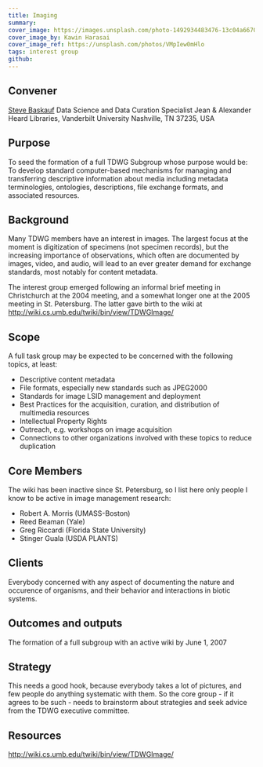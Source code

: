 ```yaml
---
title: Imaging
summary: 
cover_image: https://images.unsplash.com/photo-1492934483476-13c04a66709c
cover_image_by: Kawin Harasai
cover_image_ref: https://unsplash.com/photos/VMpIew0mHlo
tags: interest group
github: 
---
```


<!-- Copied from http://www.tdwg.org/activities/img/charter/ -->

## Convener

[Steve Baskauf](mailto:steve.baskauf@vanderbilt.edu)
Data Science and Data Curation Specialist
Jean & Alexander Heard Libraries, Vanderbilt University
Nashville, TN 37235, USA

## Purpose

To seed the formation of a full TDWG Subgroup whose purpose would be: To develop standard computer-based mechanisms for managing and transferring descriptive information about media including metadata terminologies, ontologies, descriptions, file exchange formats, and associated resources.

## Background

Many TDWG members have an interest in images. The largest focus at the moment is digitization of specimens (not specimen records), but the increasing importance of observations, which often are documented by images, video, and audio, will lead to an ever greater demand for exchange standards, most notably for content metadata. 

The interest group emerged following an informal brief meeting in Christchurch at the 2004 meeting, and a somewhat longer one at the 2005 meeting in St. Petersburg. The latter gave birth to the wiki at <http://wiki.cs.umb.edu/twiki/bin/view/TDWGImage/>

## Scope

A full task group may be expected to be concerned with the following topics, at least:

- Descriptive content metadata
- File formats, especially new standards such as JPEG2000
- Standards for image LSID management and deployment
- Best Practices for the acquisition, curation, and distribution of multimedia resources
- Intellectual Property Rights
- Outreach, e.g. workshops on image acquisition
- Connections to other organizations involved with these topics to reduce duplication

## Core Members

The wiki has been inactive since St. Petersburg, so I list here only people I know to be active in image management research: 

- Robert A. Morris (UMASS-Boston) 
- Reed Beaman (Yale) 
- Greg Riccardi (Florida State University) 
- Stinger Guala (USDA PLANTS)

## Clients

Everybody concerned with any aspect of documenting the nature and occurence of organisms, and their behavior and interactions in biotic systems.

## Outcomes and outputs

The formation of a full subgroup with an active wiki by June 1, 2007

## Strategy

This needs a good hook, because everybody takes a lot of pictures, and few people do anything systematic with them. So the core group - if it agrees to be such - needs to brainstorm about strategies and seek advice from the TDWG executive committee.

## Resources

<http://wiki.cs.umb.edu/twiki/bin/view/TDWGImage/>
